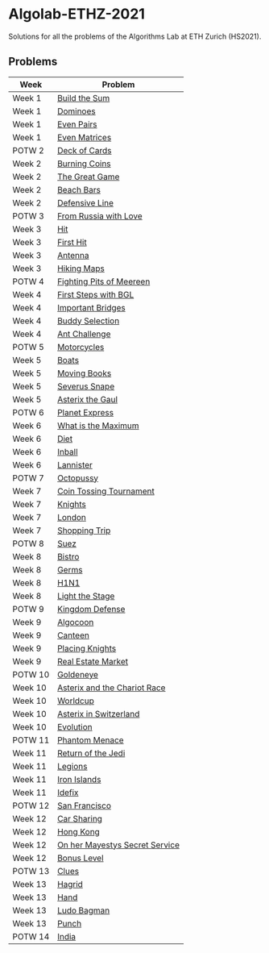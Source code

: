# Algolab-ETHZ-2021

Solutions for all the problems of the Algorithms Lab at ETH Zurich (HS2021).

## Problems

| Week      | Problem                                                                       |  
| --------- | ----------------------------------------------------------------------------- | 
| Week 1    | [Build the Sum](week01/build-the-sum.cpp)                                     | 
| Week 1    | [Dominoes](week01/dominoes.cpp)                                               | 
| Week 1    | [Even Pairs](week01/even-pairs.cpp)                                           | 
| Week 1    | [Even Matrices](week01/even-matrices.cpp)                                     | 
| POTW 2    | [Deck of Cards](potw/deck-of-cards.cpp)                                       | 
| Week 2    | [Burning Coins](week02/burning-coins.cpp)                                     | 
| Week 2    | [The Great Game](week02/the-great-game.cpp)                                   | 
| Week 2    | [Beach Bars](week02/beach-bars.cpp)                                           | 
| Week 2    | [Defensive Line](week02/defensive-line.cpp)                                   | 
| POTW 3    | [From Russia with Love](potw/from-russia-with-love.cpp)                       | 
| Week 3    | [Hit](week03/hit.cpp)                                                         | 
| Week 3    | [First Hit](week03/first-hit.cpp)                                             | 
| Week 3    | [Antenna](week03/antenna.cpp)                                                 | 
| Week 3    | [Hiking Maps](week03/hiking-maps.cpp)                                         | 
| POTW 4    | [Fighting Pits of Meereen](potw/fighting-pits-of-meereen.cpp)                 | 
| Week 4    | [First Steps with BGL](week04/first-steps-with-bgl.cpp)                       | 
| Week 4    | [Important Bridges](week04/important-bridges.cpp)                             | 
| Week 4    | [Buddy Selection](week04/buddy-selection.cpp)                                 | 
| Week 4    | [Ant Challenge](week04/ant-challenge.cpp)                                     | 
| POTW 5    | [Motorcycles](potw/motorcycles.cpp)                                           | 
| Week 5    | [Boats](week05/boats.cpp)                                                     | 
| Week 5    | [Moving Books](week05/moving-books.cpp)                                       | 
| Week 5    | [Severus Snape](week05/severus-snape.cpp)                                     | 
| Week 5    | [Asterix the Gaul](week05/asterix-the-gaul.cpp)                               | 
| POTW 6    | [Planet Express](potw/planet-express.cpp)                                     | 
| Week 6    | [What is the Maximum](week06/what-is-the-maximum.cpp)                         | 
| Week 6    | [Diet](week06/diet.cpp)                                                       | 
| Week 6    | [Inball](week06/inball.cpp)                                                   | 
| Week 6    | [Lannister](week06/lannister.cpp)                                             | 
| POTW 7    | [Octopussy](potw/octopussy.cpp)                                               | 
| Week 7    | [Coin Tossing Tournament](week07/coin-tossing-tournament.cpp)                 |  
| Week 7    | [Knights](week07/knights.cpp)                                                 |  
| Week 7    | [London](week07/london.cpp)                                                   |  
| Week 7    | [Shopping Trip](week07/shopping-trip.cpp)                                     |  
| POTW 8    | [Suez](potw/suez.cpp)                                                         | 
| Week 8    | [Bistro](week08/bistro.cpp)                                                   |  
| Week 8    | [Germs](week08/germs.cpp)                                                     |  
| Week 8    | [H1N1](week08/h1n1.cpp)                                                       |  
| Week 8    | [Light the Stage](week08/light-the-stage.cpp)                                 |  
| POTW 9    | [Kingdom Defense](potw/kingdom-defense.cpp)                                   | 
| Week 9    | [Algocoon](week09/algocoon.cpp)                                               | 
| Week 9    | [Canteen](week09/canteen.cpp)                                                 | 
| Week 9    | [Placing Knights](week09/placing-knights.cpp)                                 | 
| Week 9    | [Real Estate Market](week09/real-estate-market.cpp)                           | 
| POTW 10   | [Goldeneye](potw/goldeneye.cpp)                                               | 
| Week 10   | [Asterix and the Chariot Race](week10/asterix-and-the-chariot-race.cpp)       | 
| Week 10   | [Worldcup](week10/worldcup.cpp)                                               | 
| Week 10   | [Asterix in Switzerland](week10/asterix-in-switzerland.cpp)                   | 
| Week 10   | [Evolution](week10/evolution.cpp)                                             | 
| POTW 11   | [Phantom Menace](potw/phantom-menace.cpp)                                     | 
| Week 11   | [Return of the Jedi](week11/return-of-the-jedi.cpp)                           | 
| Week 11   | [Legions](week11/legions.cpp)                                                 | 
| Week 11   | [Iron Islands](week11/iron-islands.cpp)                                       | 
| Week 11   | [Idefix](week11/idefix.cpp)                                                   | 
| POTW 12   | [San Francisco](potw/san-francisco.cpp)                                       | 
| Week 12   | [Car Sharing](week12/car-sharing.cpp)                                         | 
| Week 12   | [Hong Kong](week12/hong-kong.cpp)                                             | 
| Week 12   | [On her Mayestys Secret Service](week12/on-her-majestys-secret-service.cpp)   | 
| Week 12   | [Bonus Level](week12/bonus-level.cpp)                                         | 
| POTW 13   | [Clues](potw/clues.cpp)                                                       | 
| Week 13   | [Hagrid](week13/hagrid.cpp)                                                   | 
| Week 13   | [Hand](week13/hand.cpp)                                                       | 
| Week 13   | [Ludo Bagman](week13/ludo-bagman.cpp)                                         | 
| Week 13   | [Punch](week13/punch.cpp)                                                     | 
| POTW 14   | [India](potw/india.cpp)                                                       | 